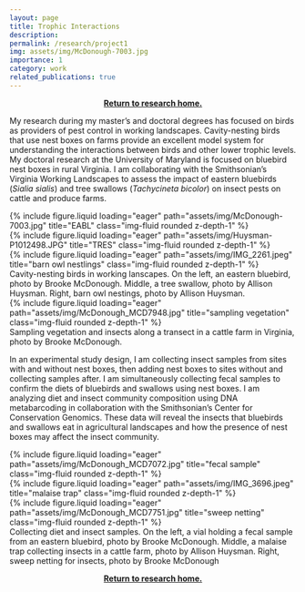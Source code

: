 ```yaml
---
layout: page
title: Trophic Interactions
description:
permalink: /research/project1
img: assets/img/McDonough-7003.jpg
importance: 1
category: work
related_publications: true
---
```

<p style="text-align: center"><b><a href='https://huysmana.github.io/research/'>Return to research home.</a></b></p>

My research during my master’s and doctoral degrees has focused on birds as providers of pest control in working landscapes. Cavity-nesting birds that use nest boxes on farms provide an excellent model system for understanding the interactions between birds and other lower trophic levels. My doctoral research at the University of Maryland is focused on bluebird nest boxes in rural Virginia. I am collaborating with the Smithsonian’s Virginia Working Landscapes to assess the impact of eastern bluebirds (<i>Sialia sialis</i>) and tree swallows (<i>Tachycineta bicolor</i>) on insect pests on cattle and produce farms.


<div class="row">
    <div class="col-sm mt-3 mt-md-0">
        {% include figure.liquid loading="eager" path="assets/img/McDonough-7003.jpg" title="EABL" class="img-fluid rounded z-depth-1" %}
    </div>
    <div class="col-sm mt-3 mt-md-0">
        {% include figure.liquid loading="eager" path="assets/img/Huysman-P1012498.JPG" title="TRES" class="img-fluid rounded z-depth-1" %}
    </div>
    <div class="col-sm mt-3 mt-md-0">
        {% include figure.liquid loading="eager" path="assets/img/IMG_2261.jpeg" title="barn owl nestlings" class="img-fluid rounded z-depth-1" %}
    </div>
</div>
<div class="caption">
    Cavity-nesting birds in working lanscapes. On the left, an eastern bluebird, photo by Brooke McDonough. Middle, a tree swallow, photo by Allison Huysman. Right, barn owl nestings, photo by Allison Huysman.
</div>
<div class="row">
    <div class="col-sm mt-3 mt-md-0">
        {% include figure.liquid loading="eager" path="assets/img/McDonough_MCD7948.jpg" title="sampling vegetation" class="img-fluid rounded z-depth-1" %}
    </div>
</div>
<div class="caption">
    Sampling vegetation and insects along a transect in a cattle farm in Virginia, photo by Brooke McDonough.
</div>

In an experimental study design, I am collecting insect samples from sites with and without nest boxes, then adding nest boxes to sites without and collecting samples after. I am simultaneously collecting fecal samples to confirm the diets of bluebirds and swallows using nest boxes. I am analyzing diet and insect community composition using DNA metabarcoding in collaboration with the Smithsonian’s Center for Conservation Genomics. These data will reveal the insects that bluebirds and swallows eat in agricultural landscapes and how the presence of nest boxes may affect the insect community.


<div class="row">
    <div class="col-sm mt-3 mt-md-0">
        {% include figure.liquid loading="eager" path="assets/img/McDonough_MCD7072.jpg" title="fecal sample" class="img-fluid rounded z-depth-1" %}
    </div>
    <div class="col-sm mt-3 mt-md-0">
        {% include figure.liquid loading="eager" path="assets/img/IMG_3696.jpeg" title="malaise trap" class="img-fluid rounded z-depth-1" %}
    </div>
    <div class="col-sm mt-3 mt-md-0">
        {% include figure.liquid loading="eager" path="assets/img/McDonough_MCD7751.jpg" title="sweep netting" class="img-fluid rounded z-depth-1" %}
    </div>
</div>
<div class="caption">
    Collecting diet and insect samples. On the left, a vial holding a fecal sample from an eastern bluebird, photo by Brooke McDonough. Middle, a malaise trap collecting insects in a cattle farm, photo by Allison Huysman. Right, sweep netting for insects, photo by Brooke McDonough
</div>

<p style="display: none;">{% cite 10.1002/ece3.8416 %}</p>
<p style="display: none;">{% cite 10.1093/ornithapp/duaa058 %}</p>

<p style="text-align: center"><b><a href='https://huysmana.github.io/research/'>Return to research home.</a></b></p>

